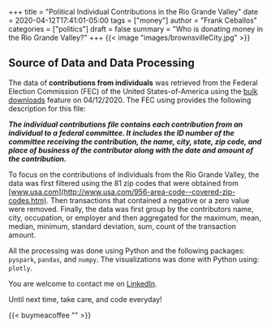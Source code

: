 +++
title = "Political Individual Contributions in the Rio Grande Valley"
date = 2020-04-12T17:41:01-05:00
tags = ["money"]
author = "Frank Ceballos"
categories = ["politics"]
draft = false
summary = "Who is donating money in the Rio Grande Valley?"
+++
{{< image "images/brownsvilleCity.jpg" >}}

## Source of Data and  Data Processing
The data of **contributions from individuals** was retrieved from the Federal Election Commission (FEC) of the
United States-of-America using the [bulk downloads](https://www.fec.gov/data/browse-data/?tab=bulk-data)
feature on 04/12/2020. The FEC using provides the following description for this file:

***The individual contributions file contains each contribution
from an individual to a federal committee. It includes the ID number of the
committee receiving the contribution, the name, city, state, zip code, and
place of business of the contributor along with the date and amount of the contribution.***

To focus on the contributions of individuals from the Rio Grande Valley,
the data was first filtered using the 81 zip codes that were obtained
from [www.usa.com](http://www.usa.com/956-area-code--covered-zip-codes.htm). Then
transactions that contained a negative or a zero value were removed. Finally,
the data was first group by the contributors name, city, occupation, or employer
and then aggregated for the maximum, mean, median, minimum, standard deviation,
sum, count of the transaction amount.

All the processing was done using Python and the following packages: `pyspark`,
`pandas`, and `numpy`. The visualizations was done with Python using: `plotly`.

You are welcome to contact me on [LinkedIn](https://www.linkedin.com/in/frank-ceballos/).

Until next time, take care, and code everyday!

{{< buymeacoffee "" >}}
